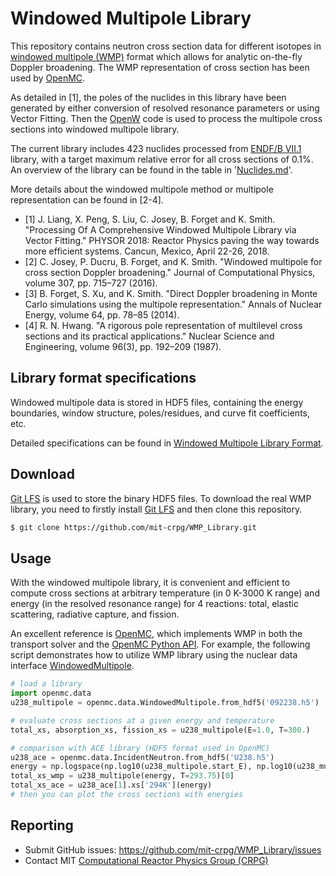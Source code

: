 # Windowed Multipole Library

This repository contains neutron cross section data for different
isotopes in [windowed multipole (WMP)] format which allows for analytic
on-the-fly Doppler broadening.
The WMP representation of cross section has been used by [OpenMC].

As detailed in [1], the poles of the nuclides in this library have been generated
by either conversion of resolved resonance parameters or using Vector Fitting.
Then the [OpenW] code is used to process the multipole cross sections into
windowed multipole library.

The current library includes 423 nuclides processed from [ENDF/B VII.1] library,
with a target maximum relative error for all cross sections of 0.1%.
An overview of the library can be found in the table in
'[Nuclides.md](./Nuclides.md)'.

More details about the windowed multipole method or multipole representation can
be found in [2-4].

- [1] J. Liang, X. Peng, S. Liu, C. Josey, B. Forget and K. Smith. "Processing
  Of A Comprehensive Windowed Multipole Library via Vector Fitting." PHYSOR
  2018: Reactor Physics paving the way towards more efficient systems. Cancun,
  Mexico, April 22-26, 2018.
- [2] C. Josey, P. Ducru, B. Forget, and K. Smith. "Windowed multipole for cross
  section Doppler broadening." Journal of Computational Physics, volume 307,
  pp. 715–727 (2016).
- [3] B. Forget, S. Xu, and K. Smith. "Direct Doppler broadening in Monte Carlo
  simulations using the multipole representation." Annals of Nuclear Energy,
  volume 64, pp. 78–85 (2014).
- [4] R. N. Hwang. "A rigorous pole representation of multilevel cross sections
  and its practical applications." Nuclear Science and Engineering, volume
  96(3), pp. 192–209 (1987).

## Library format specifications

Windowed multipole data is stored in HDF5 files, containing the energy
boundaries, window structure, poles/residues, and curve fit coefficients, etc.

Detailed specifications can be found in [Windowed Multipole Library Format].

## Download

[Git LFS] is used to store the binary HDF5 files.
To download the real WMP library, you need to firstly install [Git LFS] and then
clone this repository.

``` bash
$ git clone https://github.com/mit-crpg/WMP_Library.git 
```

## Usage

With the windowed multipole library, it is convenient and efficient to compute
cross sections at arbitrary temperature (in 0 K-3000 K range) and energy
(in the resolved resonance range) for 4 reactions: total, elastic scattering,
radiative capture, and fission.

An excellent reference is [OpenMC], which implements WMP in both the transport
solver and the [OpenMC Python API].
For example, the following script demonstrates how to utilize WMP library using
the nuclear data interface [WindowedMultipole].

``` python
# load a library
import openmc.data
u238_multipole = openmc.data.WindowedMultipole.from_hdf5('092238.h5')

# evaluate cross sections at a given energy and temperature
total_xs, absorption_xs, fission_xs = u238_multipole(E=1.0, T=300.)

# comparison with ACE library (HDF5 format used in OpenMC)
u238_ace = openmc.data.IncidentNeutron.from_hdf5('U238.h5')
energy = np.logspace(np.log10(u238_multipole.start_E), np.log10(u238_multipole.end_E), 1E4)
total_xs_wmp = u238_multipole(energy, T=293.75)[0]
total_xs_ace = u238_ace[1].xs['294K'](energy)
# then you can plot the cross sections with energies
```

## Reporting

 - Submit GitHub issues: https://github.com/mit-crpg/WMP_Library/issues
 - Contact MIT [Computational Reactor Physics Group (CRPG)]

[windowed multipole (WMP)]: http://openmc.readthedocs.io/en/latest/methods/cross_sections.html#windowed-multipole-representation
[OpenMC]: https://github.com/mit-crpg/openmc
[OpenW]: https://github.com/mit-crpg/WHOPPER
[ENDF/B VII.1]: http://www.nndc.bnl.gov/endf/b7.1/
[Windowed Multipole Library Format]: http://openmc.readthedocs.io/en/latest/io_formats/data_wmp.html#io-data-wmp
[Git LFS]: https://git-lfs.github.com
[OpenMC Python API]: http://openmc.readthedocs.io/en/latest/pythonapi/index.html
[WindowedMultipole]: https://github.com/mit-crpg/openmc/blob/develop/openmc/data/multipole.py
[Computational Reactor Physics Group (CRPG)]: http://crpg.mit.edu/
